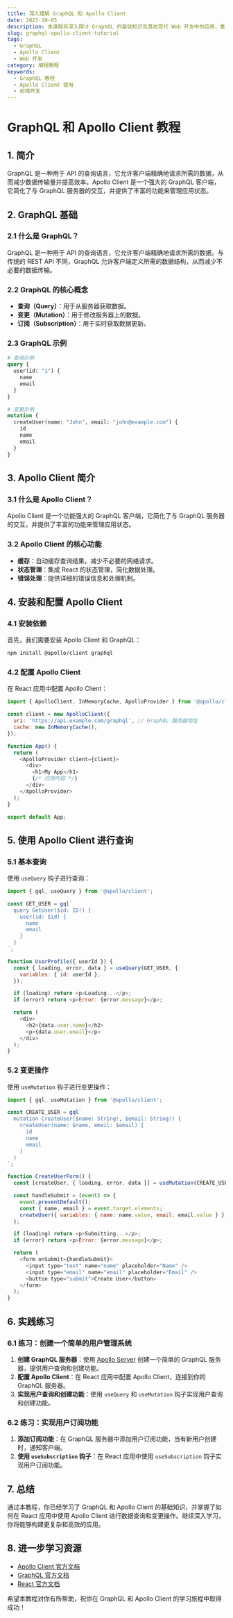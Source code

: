 ```yaml
---
title: 深入理解 GraphQL 和 Apollo Client
date: 2023-10-05
description: 本课程将深入探讨 GraphQL 的基础知识及其在现代 Web 开发中的应用，重点介绍如何使用 Apollo Client 进行高效的数据管理。
slug: graphql-apollo-client-tutorial
tags:
  - GraphQL
  - Apollo Client
  - Web 开发
category: 编程教程
keywords:
  - GraphQL 教程
  - Apollo Client 使用
  - 前端开发
---
```


# GraphQL 和 Apollo Client 教程

## 1. 简介

GraphQL 是一种用于 API 的查询语言，它允许客户端精确地请求所需的数据，从而减少数据传输量并提高效率。Apollo Client 是一个强大的 GraphQL 客户端，它简化了与 GraphQL 服务器的交互，并提供了丰富的功能来管理应用状态。

## 2. GraphQL 基础

### 2.1 什么是 GraphQL？

GraphQL 是一种用于 API 的查询语言，它允许客户端精确地请求所需的数据。与传统的 REST API 不同，GraphQL 允许客户端定义所需的数据结构，从而减少不必要的数据传输。

### 2.2 GraphQL 的核心概念

- **查询（Query）**：用于从服务器获取数据。
- **变更（Mutation）**：用于修改服务器上的数据。
- **订阅（Subscription）**：用于实时获取数据更新。

### 2.3 GraphQL 示例

```graphql
# 查询示例
query {
  user(id: "1") {
    name
    email
  }
}

# 变更示例
mutation {
  createUser(name: "John", email: "john@example.com") {
    id
    name
    email
  }
}
```

## 3. Apollo Client 简介

### 3.1 什么是 Apollo Client？

Apollo Client 是一个功能强大的 GraphQL 客户端，它简化了与 GraphQL 服务器的交互，并提供了丰富的功能来管理应用状态。

### 3.2 Apollo Client 的核心功能

- **缓存**：自动缓存查询结果，减少不必要的网络请求。
- **状态管理**：集成 React 的状态管理，简化数据处理。
- **错误处理**：提供详细的错误信息和处理机制。

## 4. 安装和配置 Apollo Client

### 4.1 安装依赖

首先，我们需要安装 Apollo Client 和 GraphQL：

```bash
npm install @apollo/client graphql
```

### 4.2 配置 Apollo Client

在 React 应用中配置 Apollo Client：

```javascript
import { ApolloClient, InMemoryCache, ApolloProvider } from '@apollo/client';

const client = new ApolloClient({
  uri: 'https://api.example.com/graphql', // GraphQL 服务器地址
  cache: new InMemoryCache(),
});

function App() {
  return (
    <ApolloProvider client={client}>
      <div>
        <h1>My App</h1>
        {/* 应用内容 */}
      </div>
    </ApolloProvider>
  );
}

export default App;
```

## 5. 使用 Apollo Client 进行查询

### 5.1 基本查询

使用 `useQuery` 钩子进行查询：

```javascript
import { gql, useQuery } from '@apollo/client';

const GET_USER = gql`
  query GetUser($id: ID!) {
    user(id: $id) {
      name
      email
    }
  }
`;

function UserProfile({ userId }) {
  const { loading, error, data } = useQuery(GET_USER, {
    variables: { id: userId },
  });

  if (loading) return <p>Loading...</p>;
  if (error) return <p>Error: {error.message}</p>;

  return (
    <div>
      <h2>{data.user.name}</h2>
      <p>{data.user.email}</p>
    </div>
  );
}
```

### 5.2 变更操作

使用 `useMutation` 钩子进行变更操作：

```javascript
import { gql, useMutation } from '@apollo/client';

const CREATE_USER = gql`
  mutation CreateUser($name: String!, $email: String!) {
    createUser(name: $name, email: $email) {
      id
      name
      email
    }
  }
`;

function CreateUserForm() {
  const [createUser, { loading, error, data }] = useMutation(CREATE_USER);

  const handleSubmit = (event) => {
    event.preventDefault();
    const { name, email } = event.target.elements;
    createUser({ variables: { name: name.value, email: email.value } });
  };

  if (loading) return <p>Submitting...</p>;
  if (error) return <p>Error: {error.message}</p>;

  return (
    <form onSubmit={handleSubmit}>
      <input type="text" name="name" placeholder="Name" />
      <input type="email" name="email" placeholder="Email" />
      <button type="submit">Create User</button>
    </form>
  );
}
```

## 6. 实践练习

### 6.1 练习：创建一个简单的用户管理系统

1. **创建 GraphQL 服务器**：使用 [Apollo Server](https://www.apollographql.com/docs/apollo-server/) 创建一个简单的 GraphQL 服务器，提供用户查询和创建功能。
2. **配置 Apollo Client**：在 React 应用中配置 Apollo Client，连接到你的 GraphQL 服务器。
3. **实现用户查询和创建功能**：使用 `useQuery` 和 `useMutation` 钩子实现用户查询和创建功能。

### 6.2 练习：实现用户订阅功能

1. **添加订阅功能**：在 GraphQL 服务器中添加用户订阅功能，当有新用户创建时，通知客户端。
2. **使用 `useSubscription` 钩子**：在 React 应用中使用 `useSubscription` 钩子实现用户订阅功能。

## 7. 总结

通过本教程，你已经学习了 GraphQL 和 Apollo Client 的基础知识，并掌握了如何在 React 应用中使用 Apollo Client 进行数据查询和变更操作。继续深入学习，你将能够构建更复杂和高效的应用。

## 8. 进一步学习资源

- [Apollo Client 官方文档](https://www.apollographql.com/docs/react/)
- [GraphQL 官方文档](https://graphql.org/learn/)
- [React 官方文档](https://reactjs.org/docs/getting-started.html)

希望本教程对你有所帮助，祝你在 GraphQL 和 Apollo Client 的学习旅程中取得成功！